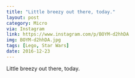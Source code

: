 ```yaml
---
title: "Little breezy out there, today."
layout: post
category: Micro
via: Instagram
link: https://www.instagram.com/p/BOYM-d2hhDA
img: BOYM-d2hhDA.jpg
tags: [Lego, Star Wars]
date: 2016-12-23
---
```

Little breezy out there, today.